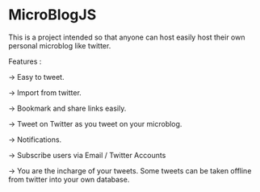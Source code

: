 # MicroBlogJS
This is a project intended so that anyone can host easily host their own personal microblog like twitter.

Features : 

-> Easy to tweet.

-> Import from twitter.

-> Bookmark and share links easily.

-> Tweet on Twitter as you tweet on your microblog.

-> Notifications.

-> Subscribe users via Email / Twitter Accounts 

-> You are the incharge of your tweets. Some tweets can be taken offline from twitter into your own database.

